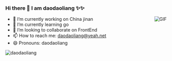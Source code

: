 ### Hi there 👋 I am daodaoliang ✨✨

<img align="right" alt="GIF" src="https://media.giphy.com/media/836HiJc7pgzy8iNXCn/giphy.gif" />

- 🔭 I’m currently working on China jinan
- 🌱 I’m currently learning go
- 👯 I’m looking to collaborate on FrontEnd
- 📫 How to reach me: daodaoliang@yeah.net
- 😄 Pronouns: daodaoliang

![daodaoliang](https://github-readme-stats.vercel.app/api?username=daodaoliang&show_icons=true)
